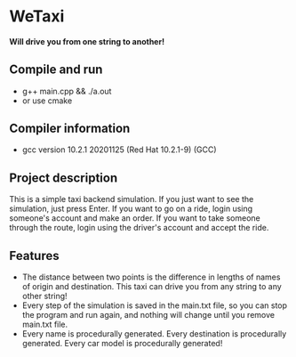 
# WeTaxi
#### Will drive you from one string to another!

## Compile and run
* g++ main.cpp && ./a.out
* or use cmake
## Compiler information
* gcc version 10.2.1 20201125 (Red Hat 10.2.1-9) (GCC)
## Project description
This is a simple taxi backend simulation.
If you just want to see the simulation, just press Enter.
If you want to go on a ride, login using someone's account and make an order.
If you want to take someone through the route, login using the driver's account and accept the ride.
## Features
* The distance between two points is the difference in lengths of names of origin and destination. This taxi can drive you from any string to any other string!
* Every step of the simulation is saved in the main.txt file, so you can stop the program and run again, and nothing will change until you remove main.txt file.
* Every name is procedurally generated. Every destination is procedurally generated. Every car model is procedurally generated!
